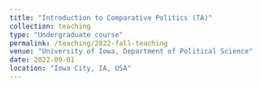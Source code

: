 ```yaml
---
title: "Introduction to Comparative Politics (TA)"
collection: teaching
type: "Undergraduate course"
permalink: /teaching/2022-fall-teaching
venue: "University of Iowa, Department of Political Science"
date: 2022-09-01
location: "Iowa City, IA, USA"
---
```

